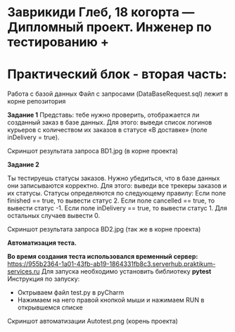 # Заврикиди Глеб, 18 когорта — Дипломный проект. Инженер по тестированию +

# Практический блок - вторая часть:
Работа с базой данных 
Файл с запросами (DataBaseRequest.sql) лежит в корне репозитория 

**Задание 1**
Представь: тебе нужно проверить, отображается ли созданный заказ в базе данных.
Для этого: выведи список логинов курьеров с количеством их заказов в статусе «В доставке» (поле inDelivery = true). 

Скриншот результата запроса BD1.jpg (в корне проекта)

**Задание 2**

Ты тестируешь статусы заказов. Нужно убедиться, что в базе данных они записываются корректно.
Для этого: выведи все трекеры заказов и их статусы. 
Статусы определяются по следующему правилу:
Если поле finished == true, то вывести статус 2.
Если поле canсelled == true, то вывести статус -1.
Если поле inDelivery == true, то вывести статус 1.
Для остальных случаев вывести 0.

Скриншот результата запроса BD2.jpg (так же в корне проекта)

**Автоматизация теста.**

**Во время создания теста использовался временный сервер:**
https://955b2364-1a01-43fb-ab19-1864331fb8c3.serverhub.praktikum-services.ru
Для запуска необходимо установить библиотеку **pytest**
Инструкция по запуску:
- Октрываем файл test.py в pyCharm
- Нажимаем на него правой кнопкой мыши и нажимаем RUN в открывшемся списке
 
Скриншот автоматизации  Autotest.png (корень проекта)

